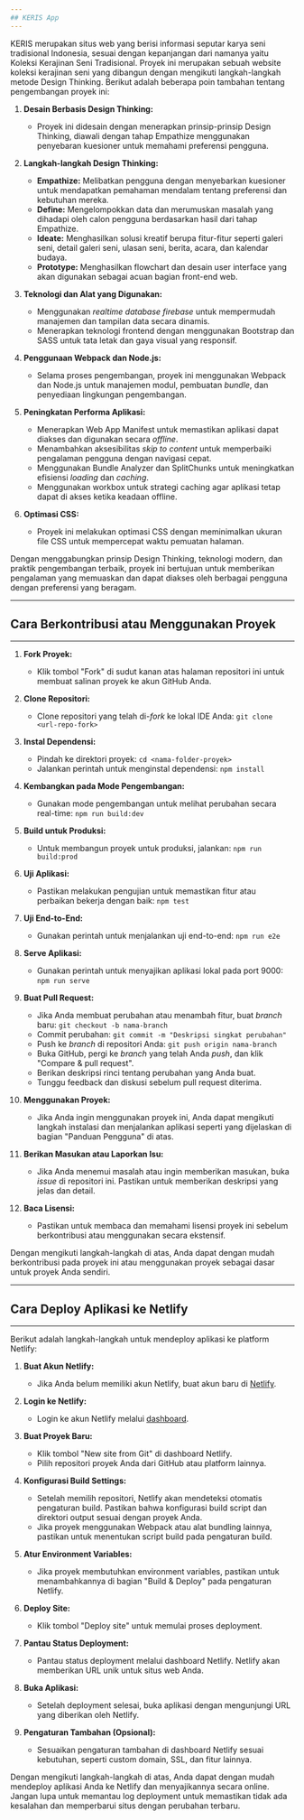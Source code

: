 ```yaml
---
## KERIS App
---
```


KERIS merupakan situs web yang berisi informasi seputar karya seni tradisional Indonesia, sesuai dengan kepanjangan dari namanya yaitu Koleksi Kerajinan Seni Tradisional. Proyek ini merupakan sebuah website koleksi kerajinan seni yang dibangun dengan mengikuti langkah-langkah metode Design Thinking. Berikut adalah beberapa poin tambahan tentang pengembangan proyek ini:

1. **Desain Berbasis Design Thinking:**
   - Proyek ini didesain dengan menerapkan prinsip-prinsip Design Thinking, diawali dengan tahap Empathize menggunakan penyebaran kuesioner untuk memahami preferensi pengguna.

2. **Langkah-langkah Design Thinking:**
   - **Empathize:** Melibatkan pengguna dengan menyebarkan kuesioner untuk mendapatkan pemahaman mendalam tentang preferensi dan kebutuhan mereka.
   - **Define:** Mengelompokkan data dan merumuskan masalah yang dihadapi oleh calon pengguna berdasarkan hasil dari tahap Empathize.
   - **Ideate:** Menghasilkan solusi kreatif berupa fitur-fitur seperti galeri seni, detail galeri seni, ulasan seni, berita, acara, dan kalendar budaya.
   - **Prototype:** Menghasilkan flowchart dan desain user interface yang akan digunakan sebagai acuan bagian front-end web.

3. **Teknologi dan Alat yang Digunakan:**
   - Menggunakan _realtime database firebase_ untuk mempermudah manajemen dan tampilan data secara dinamis.
   - Menerapkan teknologi frontend dengan menggunakan Bootstrap dan SASS untuk tata letak dan gaya visual yang responsif.

4. **Penggunaan Webpack dan Node.js:**
   - Selama proses pengembangan, proyek ini menggunakan Webpack dan Node.js untuk manajemen modul, pembuatan _bundle_, dan penyediaan lingkungan pengembangan.

5. **Peningkatan Performa Aplikasi:**
   - Menerapkan Web App Manifest untuk memastikan aplikasi dapat diakses dan digunakan secara _offline_.
   - Menambahkan aksesibilitas _skip to content_ untuk memperbaiki pengalaman pengguna dengan navigasi cepat.
   - Menggunakan Bundle Analyzer dan SplitChunks untuk meningkatkan efisiensi _loading_ dan _caching_.
   - Menggunakan workbox untuk strategi caching agar aplikasi tetap dapat di akses ketika keadaan offline.

6. **Optimasi CSS:**
   - Proyek ini melakukan optimasi CSS dengan meminimalkan ukuran file CSS untuk mempercepat waktu pemuatan halaman.

Dengan menggabungkan prinsip Design Thinking, teknologi modern, dan praktik pengembangan terbaik, proyek ini bertujuan untuk memberikan pengalaman yang memuaskan dan dapat diakses oleh berbagai pengguna dengan preferensi yang beragam.

---
## Cara Berkontribusi atau Menggunakan Proyek
---

1. **Fork Proyek:**
   - Klik tombol "Fork" di sudut kanan atas halaman repositori ini untuk membuat salinan proyek ke akun GitHub Anda.

2. **Clone Repositori:**
   - Clone repositori yang telah di-_fork_ ke lokal IDE Anda: `git clone <url-repo-fork>`

3. **Instal Dependensi:**
   - Pindah ke direktori proyek: `cd <nama-folder-proyek>`
   - Jalankan perintah untuk menginstal dependensi: `npm install`

4. **Kembangkan pada Mode Pengembangan:**
   - Gunakan mode pengembangan untuk melihat perubahan secara real-time: `npm run build:dev`

5. **Build untuk Produksi:**
   - Untuk membangun proyek untuk produksi, jalankan: `npm run build:prod`

6. **Uji Aplikasi:**
   - Pastikan melakukan pengujian untuk memastikan fitur atau perbaikan bekerja dengan baik: `npm test`

7. **Uji End-to-End:**
   - Gunakan perintah untuk menjalankan uji end-to-end: `npm run e2e`

8. **Serve Aplikasi:**
   - Gunakan perintah untuk menyajikan aplikasi lokal pada port 9000: `npm run serve`

9. **Buat Pull Request:**
   - Jika Anda membuat perubahan atau menambah fitur, buat _branch_ baru: `git checkout -b nama-branch`
   - Commit perubahan: `git commit -m "Deskripsi singkat perubahan"`
   - Push ke _branch_ di repositori Anda: `git push origin nama-branch`
   - Buka GitHub, pergi ke _branch_ yang telah Anda _push_, dan klik "Compare & pull request".
   - Berikan deskripsi rinci tentang perubahan yang Anda buat.
   - Tunggu feedback dan diskusi sebelum pull request diterima.

10. **Menggunakan Proyek:**
    - Jika Anda ingin menggunakan proyek ini, Anda dapat mengikuti langkah instalasi dan menjalankan aplikasi seperti yang dijelaskan di bagian "Panduan Pengguna" di atas.

11. **Berikan Masukan atau Laporkan Isu:**
    - Jika Anda menemui masalah atau ingin memberikan masukan, buka _issue_ di repositori ini. Pastikan untuk memberikan deskripsi yang jelas dan detail.

12. **Baca Lisensi:**
    - Pastikan untuk membaca dan memahami lisensi proyek ini sebelum berkontribusi atau menggunakan secara ekstensif.

Dengan mengikuti langkah-langkah di atas, Anda dapat dengan mudah berkontribusi pada proyek ini atau menggunakan proyek sebagai dasar untuk proyek Anda sendiri.

---
## Cara Deploy Aplikasi ke Netlify
---

Berikut adalah langkah-langkah untuk mendeploy aplikasi ke platform Netlify:

1. **Buat Akun Netlify:**
   - Jika Anda belum memiliki akun Netlify, buat akun baru di [Netlify](https://www.netlify.com/).

2. **Login ke Netlify:**
   - Login ke akun Netlify melalui [dashboard](https://app.netlify.com/).

3. **Buat Proyek Baru:**
   - Klik tombol "New site from Git" di dashboard Netlify.
   - Pilih repositori proyek Anda dari GitHub atau platform lainnya.

4. **Konfigurasi Build Settings:**
   - Setelah memilih repositori, Netlify akan mendeteksi otomatis pengaturan build. Pastikan bahwa konfigurasi build script dan direktori output sesuai dengan proyek Anda.
   - Jika proyek menggunakan Webpack atau alat bundling lainnya, pastikan untuk menentukan script build pada pengaturan build.

5. **Atur Environment Variables:**
   - Jika proyek membutuhkan environment variables, pastikan untuk menambahkannya di bagian "Build & Deploy" pada pengaturan Netlify.

6. **Deploy Site:**
   - Klik tombol "Deploy site" untuk memulai proses deployment.

7. **Pantau Status Deployment:**
   - Pantau status deployment melalui dashboard Netlify. Netlify akan memberikan URL unik untuk situs web Anda.

8. **Buka Aplikasi:**
   - Setelah deployment selesai, buka aplikasi dengan mengunjungi URL yang diberikan oleh Netlify.

9. **Pengaturan Tambahan (Opsional):**
   - Sesuaikan pengaturan tambahan di dashboard Netlify sesuai kebutuhan, seperti custom domain, SSL, dan fitur lainnya.

Dengan mengikuti langkah-langkah di atas, Anda dapat dengan mudah mendeploy aplikasi Anda ke Netlify dan menyajikannya secara online. Jangan lupa untuk memantau log deployment untuk memastikan tidak ada kesalahan dan memperbarui situs dengan perubahan terbaru.

